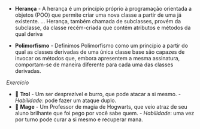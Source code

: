 - **Herança**
        - A herança é um princípio próprio à programação orientada a objetos (POO) que permite criar uma nova classe a partir de uma já existente. ... Herança, também chamada de subclasses, provém da subclasse, da classe recém-criada que contém atributos e métodos da qual deriva

- **Polimorfismo**
        - Definimos Polimorfismo como um princípio a partir do qual as classes derivadas de uma única classe base são capazes de invocar os métodos que, embora apresentem a mesma assinatura, comportam-se de maneira diferente para cada uma das classes derivadas.

*Exercicio*

- 🧟 **Trol** 
        - Um ser desprezível e burro, que pode atacar a si mesmo.
        - *Habilidade*: pode fazer um ataque duplo.
- 🧙 **Mage**
        - Um Professor de magia de Hogwarts, que veio atraz de seu aluno brilhante que foi pego por você sabe quem.
        - *Habilidade*: uma vez por turno pode curar a si mesmo e recuperar mana.